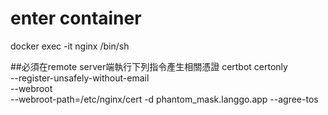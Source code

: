 # enter container
docker exec -it nginx /bin/sh

##必須在remote server端執行下列指令產生相關憑證
certbot certonly \
--register-unsafely-without-email \
--webroot \
--webroot-path=/etc/nginx/cert -d phantom_mask.langgo.app --agree-tos

